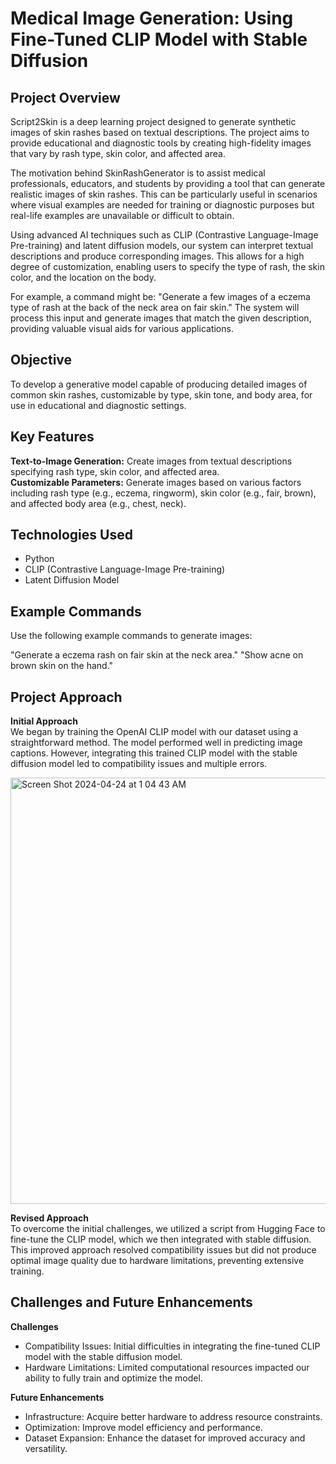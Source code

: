 # Medical Image Generation: Using Fine-Tuned CLIP Model with Stable Diffusion

## Project Overview

Script2Skin is a deep learning project designed to generate synthetic images of skin rashes based on textual descriptions. The project aims to provide educational and diagnostic tools by creating high-fidelity images that vary by rash type, skin color, and affected area.

The motivation behind SkinRashGenerator is to assist medical professionals, educators, and students by providing a tool that can generate realistic images of skin rashes. This can be particularly useful in scenarios where visual examples are needed for training or diagnostic purposes but real-life examples are unavailable or difficult to obtain.

Using advanced AI techniques such as CLIP (Contrastive Language-Image Pre-training) and latent diffusion models, our system can interpret textual descriptions and produce corresponding images. This allows for a high degree of customization, enabling users to specify the type of rash, the skin color, and the location on the body.

For example, a command might be: "Generate a few images of a eczema type of rash at the back of the neck area on fair skin." The system will process this input and generate images that match the given description, providing valuable visual aids for various applications.

## Objective

To develop a generative model capable of producing detailed images of common skin rashes, customizable by type, skin tone, and body area, for use in educational and diagnostic settings.

## Key Features

<b> Text-to-Image Generation:</b> Create images from textual descriptions specifying rash type, skin color, and affected area.<br>
<b>Customizable Parameters:</b> Generate images based on various factors including rash type (e.g., eczema, ringworm), skin color (e.g., fair, brown), and affected body area (e.g., chest, neck).

## Technologies Used
- Python
- CLIP (Contrastive Language-Image Pre-training)
- Latent Diffusion Model

## Example Commands
Use the following example commands to generate images:

"Generate a eczema rash on fair skin at the neck area."
"Show acne on brown skin on the hand."

## Project Approach
<b>Initial Approach</b><br>
We began by training the OpenAI CLIP model with our dataset using a straightforward method. The model performed well in predicting image captions. However, integrating this trained CLIP model with the stable diffusion model led to compatibility issues and multiple errors.

<img width="682" alt="Screen Shot 2024-04-24 at 1 04 43 AM" src="https://github.com/jhalak1509/Medical_Image_Generation/assets/114832299/c3391370-9c21-45a3-8440-62c658a3be8d">


<b>Revised Approach</b><br>
To overcome the initial challenges, we utilized a script from Hugging Face to fine-tune the CLIP model, which we then integrated with stable diffusion. This improved approach resolved compatibility issues but did not produce optimal image quality due to hardware limitations, preventing extensive training.

## Challenges and Future Enhancements
<b>Challenges</b><br>
- Compatibility Issues: Initial difficulties in integrating the fine-tuned CLIP model with the stable diffusion model.
- Hardware Limitations: Limited computational resources impacted our ability to fully train and optimize the model.

<b>Future Enhancements</b><br>
- Infrastructure: Acquire better hardware to address resource constraints.
- Optimization: Improve model efficiency and performance.
- Dataset Expansion: Enhance the dataset for improved accuracy and versatility.


